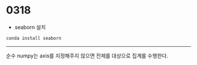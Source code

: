 # 0318
- seaborn 설치


```bash
conda install seaborn
```


---
순수 numpy는 axis를 지정해주지 않으면 전체를 대상으로 집계를 수행한다.
